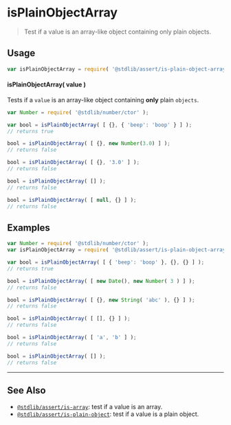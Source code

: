 <!--

@license Apache-2.0

Copyright (c) 2018 The Stdlib Authors.

Licensed under the Apache License, Version 2.0 (the "License");
you may not use this file except in compliance with the License.
You may obtain a copy of the License at

   http://www.apache.org/licenses/LICENSE-2.0

Unless required by applicable law or agreed to in writing, software
distributed under the License is distributed on an "AS IS" BASIS,
WITHOUT WARRANTIES OR CONDITIONS OF ANY KIND, either express or implied.
See the License for the specific language governing permissions and
limitations under the License.

-->

# isPlainObjectArray

> Test if a value is an array-like object containing only plain objects.

<section class="usage">

## Usage

```javascript
var isPlainObjectArray = require( '@stdlib/assert/is-plain-object-array' );
```

#### isPlainObjectArray( value )

Tests if a `value` is an array-like object containing **only** plain `objects`.

<!-- eslint-disable no-new-wrappers, object-curly-newline -->

```javascript
var Number = require( '@stdlib/number/ctor' );

var bool = isPlainObjectArray( [ {}, { 'beep': 'boop' } ] );
// returns true

bool = isPlainObjectArray( [ {}, new Number(3.0) ] );
// returns false

bool = isPlainObjectArray( [ {}, '3.0' ] );
// returns false

bool = isPlainObjectArray( [] );
// returns false

bool = isPlainObjectArray( [ null, {} ] );
// returns false
```

</section>

<!-- /.usage -->

<section class="examples">

## Examples

<!-- eslint-disable no-new-wrappers, object-curly-newline -->

<!-- eslint no-undef: "error" -->

```javascript
var Number = require( '@stdlib/number/ctor' );
var isPlainObjectArray = require( '@stdlib/assert/is-plain-object-array' );

var bool = isPlainObjectArray( [ { 'beep': 'boop' }, {}, {} ] );
// returns true

bool = isPlainObjectArray( [ new Date(), new Number( 3 ) ] );
// returns false

bool = isPlainObjectArray( [ {}, new String( 'abc' ), {} ] );
// returns false

bool = isPlainObjectArray( [ [], {} ] );
// returns false

bool = isPlainObjectArray( [ 'a', 'b' ] );
// returns false

bool = isPlainObjectArray( [] );
// returns false
```

</section>

<!-- /.examples -->

<!-- Section for related `stdlib` packages. Do not manually edit this section, as it is automatically populated. -->

<section class="related">

* * *

## See Also

-   <span class="package-name">[`@stdlib/assert/is-array`][@stdlib/assert/is-array]</span><span class="delimiter">: </span><span class="description">test if a value is an array.</span>
-   <span class="package-name">[`@stdlib/assert/is-plain-object`][@stdlib/assert/is-plain-object]</span><span class="delimiter">: </span><span class="description">test if a value is a plain object.</span>

</section>

<!-- /.related -->

<!-- Section for all links. Make sure to keep an empty line after the `section` element and another before the `/section` close. -->

<section class="links">

<!-- <related-links> -->

[@stdlib/assert/is-array]: https://github.com/stdlib-js/assert/tree/main/is-array

[@stdlib/assert/is-plain-object]: https://github.com/stdlib-js/assert/tree/main/is-plain-object

<!-- </related-links> -->

</section>

<!-- /.links -->
